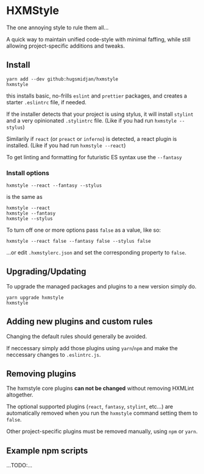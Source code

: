 # HXMStyle

The one annoying style to rule them all...

A quick way to maintain unified code-style with minimal faffing, while still allowing project-specific additions and tweaks.


## Install

```
yarn add --dev github:hugsmidjan/hxmstyle
hxmstyle
```

this installs basic, no-frills `eslint` and `prettier` packages, and creates a starter `.eslintrc` file, if needed.

If the installer detects that your project is using stylus, it will install `stylint` and a very opinionated `.stylintrc` file. (Like if you had run `hxmstyle --stylus`)

Similarily if `react` (or `preact` or `inferno`) is detected, a react plugin is installed. (Like if you had run `hxmstyle --react`)

To get linting and formatting for futuristic ES syntax use the `--fantasy`


### Install options

```
hxmstyle --react --fantasy --stylus
```

is the same as

```
hxmstyle --react
hxmstyle --fantasy
hxmstyle --stylus
```

To turn off one or more options pass `false` as a value, like so:

```
hxmstyle --react false --fantasy false --stylus false
```

...or edit `.hxmstylerc.json` and set the corresponding property to `false`.


## Upgrading/Updating

To upgrade the managed packages and plugins to a new version simply do.

```
yarn upgrade hxmstyle
hxmstyle
```


## Adding new plugins and custom rules

Changing the default rules should generally be avoided.

If neccessary simply add those plugins using `yarn`/`npm` and make the neccessary changes to `.eslintrc.js`.



## Removing plugins

The hxmstyle core plugins **can not be changed** without removing HXMLint altogether.

The optional supported plugins (`react`, `fantasy`, `stylint`, etc...) are automatically removed when you run the `hxmstyle` command setting them to `false`.

Other project-specific plugins must be removed manually, using `npm` or `yarn`.


## Example npm scripts

...TODO:...

